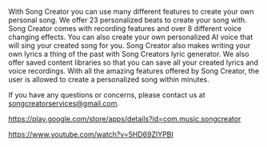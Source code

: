 With Song Creator you can use many different features to create your own personal song. We offer 23 personalized beats to create your song with. Song Creator comes with recording features and over 8 different voice changing effects. You can also create your own personalized AI voice that will sing your created song for you. Song Creator also makes writing your own lyrics a thing of the past with Song Creators lyric generator. We also offer saved content libraries so that you can save all your created lyrics and voice recordings. With all the amazing features offered by Song Creator, the user is allowed to create a personalized song within minutes.

If you have any questions or concerns, please contact us at songcreatorservices@gmail.com.
























https://play.google.com/store/apps/details?id=com.music.songcreator

https://www.youtube.com/watch?v=5HD69ZlYPBI
